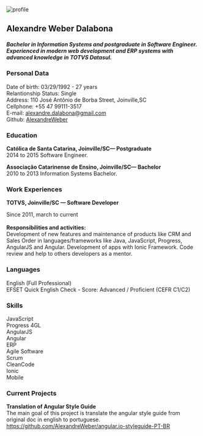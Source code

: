 ![profile](https://avatars3.githubusercontent.com/u/9654982?s=400&u=4b05a403856348a3187d4943453784c2a98416e7&v=4 "profile")

## Alexandre Weber Dalabona
##### Bachelor in Information Systems and postgraduate in Software Engineer. Experienced in modern web development and ERP systems with advanced knowledge in TOTVS Datasul. 

### **Personal Data**
Date of birth: 03/29/1992 - 27 years<br/>
Relantionship Status: Single<br/>
Address: 110 José Antônio de Borba Street, Joinville,SC<br/>
Cellphone: +55 47 99111-3517<br/>
E-mail: alexandre.dalabona@gmail.com<br/>
Github: [AlexandreWeber](https://github.com/AlexandreWeber "AlexandreWeber")


### **Education**
**Católica de Santa Catarina, Joinville/SC— Postgraduate**<br/>
2014 to 2015
Software Engineer.

**Associação Catarinense de Ensino, Joinville/SC— Bachelor**<br/>
2010 to 2013
Information Systems Bachelor.

### **Work Experiences**
**TOTVS, Joinville/SC — Software Developer**

Since 2011, march to current<br/><br/>
**Responsibilities and activities:**<br/>
Development of new features and maintenance of products like CRM and Sales Order in languages/frameworks like Java, JavaScript, Progress, AngularJS and Angular.
Development of  apps with Ionic Framework.
Code review and help to others developers as a mentor.

### **Languages**
English  (Full Professional)<br/>
EFSET Quick English Check - Score: Advanced / Proficient (CEFR C1/C2) 

### **Skills**
JavaScript <br/>
Progress 4GL <br/>
AngularJS<br/>
Angular<br/>
ERP<br/>
Agile Software<br/>
Scrum<br/>
CleanCode<br/>
Ionic<br/>
Mobile<br/>

### **Current Projects**
**Translation of Angular Style Guide**<br/>
The main goal of this project is translate the angular style guide from original doc in english to portuguese.<br/>
https://github.com/AlexandreWeber/angular.io-styleguide-PT-BR
